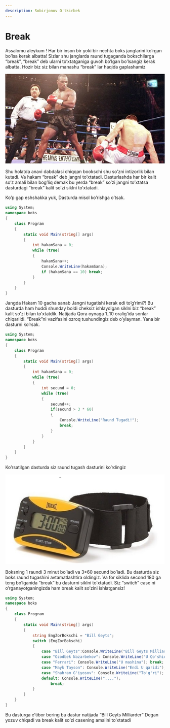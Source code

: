```yaml
---
description: Sobirjonov O'tkirbek
---
```


# Break

Assalomu aleykum ! Har bir inson bir yoki bir nechta boks janglarini ko’rgan bo’lsa kerak albatta! Sizlar shu janglarda raund tugaganda bokschilarga “break”, “break” deb ularni to’xtatganiga guvoh bo’lgan bo’lsangiz kerak albatta. Hozir biz siz bilan manashu “break” lar haqida gaplashamiz

![Buni Tayson desak ham bo&apos;larkan](../../.gitbook/assets/break.jpg)

Shu holatda anavi dabdalasi chiqqan bookschi shu so’zni intizorlik bilan kutadi. Va hakam “break” deb jangni to’xtatadi. Dasturlashda har bir kalit so’z amali bilan bog’liq demak bu yerda “break” so’zi jangni to’xtatsa dasturdagi “break” kalit so’zi siklni to’xtatadi.  
  
Ko’p gap eshshakka yuk, Dasturda misol ko’rishga o’tsak.

```csharp
using System;
namespace boks
{
    class Program
    {
        static void Main(string[] args)
        {
            int hakamSana = 0;
            while (true)
            {
                hakamSana++;
                Console.WriteLine(hakamSana);
                if (hakamSana == 10) break;
            }
        }
    }
}
```

Jangda Hakam 10 gacha sanab Jangni tugatishi kerak edi to’g’rimi?! Bu dasturda ham huddi shunday boldi cheksiz ishlaydigan siklni biz “break” kalit so’zi bilan to’xtatdik. Natijada Qora oynaga 1..10 oralig’ida sonlar chiqarildi. “Break”ni vazifasini ozroq tushundingiz deb o’ylayman. Yana bir dasturni ko’rsak.

```csharp
using System;
namespace boks
{
    class Program
    {
        static void Main(string[] args)
        {
            int hakamSana = 0;
            while (true)
            {
                int secund = 0;
                while (true)
                {
                    secund++;
                    if(secund > 3 * 60)
                    {
                        Console.WriteLine("Raund Tugadi!");
                        break;
                    }
                }
            }
        }
    }
}

```

Ko’rsatilgan dasturda siz raund tugash dasturini ko’rdingiz

![Aloqasi yo;&apos;q bo&apos;lsa ham ko&apos;rsataman\)](../../.gitbook/assets/break2.jpg)

Boksning 1 raundi 3 minut bo’ladi va 3\*60 secund bo’ladi. Bu dasturda siz boks raund tugashini avtamatlashtira oldingiz. Va for siklida second 180 ga teng bo’lganida “break” bu dasturni siklni to’xtatadi. Siz “switch” case ni o’rganayotganingizda ham break kalit so’zini ishlatgansiz!

```csharp
using System;
namespace boks
{
    class Program
    {
        static void Main(string[] args)
        {
            string EngZorBokschi = "Bill Geyts";
            switch (EngZorBokschi)
            {
                case "Bill Geyts":Console.WriteLine("Bill Geyts Milliarder"); break;
                case "Ozodbek Nazarbekov": Console.WriteLine("U Qo'shiqchi"); break;
                case "Ferrari": Console.WriteLine("U mashina"); break;
                case "Mayk Tayson": Console.WriteLine("Endi U qaridi"); break;
                case "Shahram G'iyosov": Console.WriteLine("To'g'ri"); break;
                default: Console.WriteLine("....");
                    break;
            }
        }
    }
}
```

Bu dasturga e’tibor bering bu dastur natijada “Bill Geyts Milliarder” Degan yozuv chiqadi va break kalit so’zi casening amalini to’xtatadi

